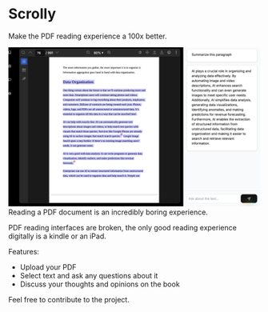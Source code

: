 # Scrolly

Make the PDF reading experience a 100x better.

![alt text](image.png)
Reading a PDF document is an incredibly boring experience. 

PDF reading interfaces are broken, the only good reading experience digitally is a kindle or an iPad. 

Features:

- Upload your PDF 
- Select text and ask any questions about it
- Discuss your thoughts and opinions on the book

Feel free to contribute to the project. 